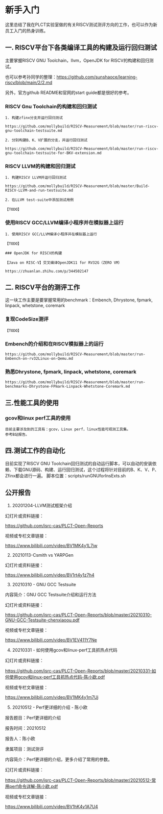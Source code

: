 # 新手入门

这里总结了我在PLCT实验室做的有关RISCV测试测评方向的工作，也可以作为新员工入门的热身训练。

## 一. RISCV平台下各类编译工具的构建及运行回归测试

主要掌握RISCV GNU Toolchain，llvm，OpenJDK for RISCV的构建和回归测试。

也可以参考孙同学的整理：https://github.com/sunshaoce/learning-riscv/blob/main/2/2.md

另外，官方github README和官网的start guide都是很好的参考。

### RISCV Gnu Toolchain的构建和回归测试

```
1. 构建zfinx分支并运行回归测试

https://github.com/mollybuild/RISCV-Measurement/blob/master/run-riscv-gnu-toolchain-testsuite.md

2. 分别构建B、K、V扩展的分支，并运行回归测试

https://github.com/mollybuild/RISCV-Measurement/blob/master/run-riscv-gnu-toolchain-testsuite-for-BKV-extension.md
```

### RISCV LLVM的构建和回归测试

```
1. 构建RISCV LLVM并运行回归测试

https://github.com/mollybuild/RISCV-Measurement/blob/master/Build-RISCV-LLVM-and-run-testsuite.md

2. 在LLVM test-suite中添加测试用例

【TODO】
```

### 使用RISCV GCC/LLVM编译小程序并在模拟器上运行

```
1. 使用RISCV GCC/LLVM编译小程序并在模拟器上运行

【TODO】

### OpenJDK for RISCV的构建

【Java on RISC-V】交叉编译OpenJDK11 for RV32G（ZERO VM）

https://zhuanlan.zhihu.com/p/344502147
```

## 二. RISCV平台的测评工作

这一块工作主要是要掌握常用的benchmark：Embench, Dhrystone, fpmark, linpack, whetstone, coremark

### 复现CodeSize测评
```
【TODO】
```

### Embench的介绍和在RISCV模拟器上的运行

```
https://github.com/mollybuild/RISCV-Measurement/blob/master/run-Embench-on-rv32Linux-on-Qemu.md
```

### 熟悉Dhrystone, fpmark, linpack, whetstone, coremark

```
https://github.com/mollybuild/RISCV-Measurement/blob/master/run-benchmarks-Dhrystone-FPmark-Linpack-Whetstone-Coremark.md
```

## 三.性能工具的使用

### gcov和linux perf工具的使用

```
目前主要涉及到的工具有：gcov，Linux perf，linux性能可观测工具集。
参考B站报告。
```

## 四.测试工作的自动化

目前实现了RISCV GNU Toolchain回归测试的自动运行脚本，可以自动的安装依赖、下载GNU源码、构建、运行回归测试，这个过程将针对目前的B、K、V、P、Zfinx都会进行一遍。
脚本位置：scripts/runGNUforInsExts.sh 

## 公开报告

1. 20201204-LLVM测试框架介绍

幻灯片或资料链接：

https://github.com/isrc-cas/PLCT-Open-Reports

视频或专栏文章链接：

https://www.bilibili.com/video/BV1MK4y1L7jw

2. 20210113-Csmith vs YARPGen

幻灯片或资料链接：

https://www.bilibili.com/video/BV1rt4y1z7h4

3. 20210310 - GNU GCC Testsuite

内容简介：GNU GCC Testsuite介绍和运行方法

幻灯片或资料链接：

https://github.com/isrc-cas/PLCT-Open-Reports/blob/master/20210310-GNU-GCC-Testsuite-chenxiaoou.pdf

视频或专栏文章链接：

https://www.bilibili.com/video/BV1EV411Y7Ne

4. 20210331 - 如何使用gcov和linux-perf工具抓热点代码

幻灯片或资料链接：

https://github.com/isrc-cas/PLCT-Open-Reports/blob/master/20210331-如何使用gcov和linux-perf工具抓热点代码-陈小欧.pdf

视频或专栏文章链接：

https://www.bilibili.com/video/BV1MK4y1m7Uj

5. 20210512 - Perf更详细的介绍 - 陈小欧

报告题目：Perf更详细的介绍

报告时间：20210512

报告人：陈小欧

隶属项目：测试测评

内容简介：Perf更详细的介绍，更多介绍了常用的参数。

幻灯片或资料链接：

https://github.com/isrc-cas/PLCT-Open-Reports/blob/master/20210512-常用perf命令详解-陈小欧.pdf

视频或专栏文章链接：

https://www.bilibili.com/video/BV1hK4y1A7U4
